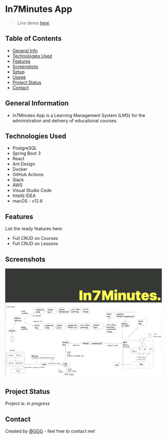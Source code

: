 # In7Minutes App
> Live demo [_here_](http://in7min-env.eba-pmg6pmub.eu-west-2.elasticbeanstalk.com/). <!-- If you have the project hosted somewhere, include the link here. -->

## Table of Contents
* [General Info](#general-information)
* [Technologies Used](#technologies-used)
* [Features](#features)
* [Screenshots](#screenshots)
* [Setup](#setup)
* [Usage](#usage)
* [Project Status](#project-status)
* [Contact](#contact)
<!-- * [License](#license) -->

## General Information
-  In7Minutes App is a Learning Management System (LMS) for the administration and delivery of educational courses.

## Technologies Used
- PostgreSQL
- Spring Boot 3
- React 
- Ant Design
- Docker
- GitHub Actions
- Slack
- AWS
- Visual Studio Code
- Intellij IDEA
- macOS - v12.6

## Features
List the ready features here:

- Full CRUD on Courses
- Full CRUD on Lessons

## Screenshots
![Example screenshot](images/logo.png)
![Example screenshot](images/architecture.png)
<!-- ![Example screenshot](./screenshots/shopska_salad.png) -->
<!-- If you have screenshots you'd like to share, include them here. -->

<!-- ## Setup -->

<!-- Proceed to describe how to install / get started with the project. -->


<!-- ## Usage -->
<!-- How does one go about using it? -->


## Project Status
Project is: _in progress_ 

## Contact
Created by [@GGG](http://3gbg.s3-website.eu-west-2.amazonaws.com/#intro) - feel free to contact me!


